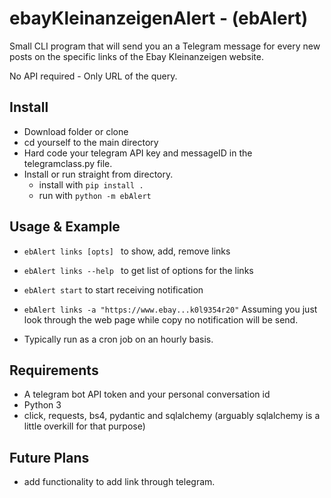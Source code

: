 # ebayKleinanzeigenAlert - (ebAlert)
Small CLI program that will send you an a Telegram message for every new posts on the specific links of the Ebay Kleinanzeigen website. 

No API required - Only URL of the query.

## Install
* Download folder or clone
* cd yourself to the main directory
* Hard code your telegram API key and messageID in the telegramclass.py file.
* Install or run straight from directory.
  * install with ````pip install .  ````
  * run with ````python -m ebAlert ````

## Usage & Example
* ```ebAlert links [opts] ``` to show, add, remove links
* ```ebAlert links --help ``` to get list of options for the links
  
* ```ebAlert start``` to start receiving notification


* ```ebAlert links -a "https://www.ebay...k0l9354r20"``` Assuming you just look through the web page while copy no notification will be send. 
* Typically run as a cron job on an hourly basis.

## Requirements
* A telegram bot API token and your personal conversation id
* Python 3
* click, requests, bs4, pydantic and sqlalchemy (arguably sqlalchemy is a little overkill for that purpose)

## Future Plans

* add functionality to add link through telegram.